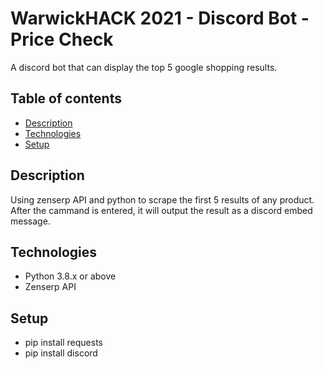 # WarwickHACK 2021 - Discord Bot - Price Check
A discord bot that can display the top 5 google shopping results. 

## Table of contents
* [Description](#description)
* [Technologies](#technologies)
* [Setup](#setup)

## Description
Using zenserp API and python to scrape the first 5 results of any product. After the cammand is entered, it will output the result as a discord embed message.

## Technologies
* Python 3.8.x or above
* Zenserp API

## Setup
- pip install requests
- pip install discord 

